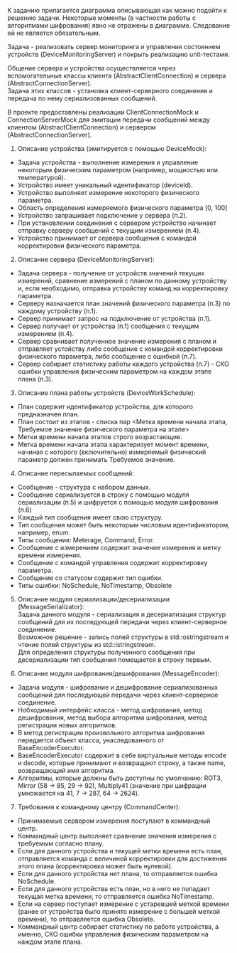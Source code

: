 К заданию прилагается диаграмма описывающая как можно подойти к решению задачи.
Некоторые моменты (в частности работы с алгоритмами шифрования) явно не отражены в диаграмме. Следование ей не является обязательным.

Задача - реализовать сервер мониторинга и управления состоянием устройств (DeviceMonitoringServer) и покрыть реализацию unit-тестами.  

Общение сервера и устройства осуществляется через вспомогательные классы клиента (AbstractClientConnection) и сервера (AbstractConnectionServer).  
Задача этих классов - установка клиент-серверного соединения и передача по нему сериализованных сообщений.  

В проекте предоставлены реализации ClientConnectionMock и ConnectionServerMock для эмитации передачи сообщений между клиентом (AbstractClientConnection) и сервером (AbstractConnectionServer).  

1. Описание устройства (эмитируется с помощью DeviceMock):
+ Задача устройства - выполнение измерения и управление некоторым физическим параметром (например, мощностью или температурой).
+ Устройство имеет уникальный идентификатор (deviceId).
+ Устройство выполняет измерение некоторого физического параметра.
+ Область определения измеряемого физического параметра [0, 100]
+ Устройство запрашивает подключение у сервера (п.2).
+ При установлении соединения с сервером устройство начинает отправку серверу сообщений с текущим измерением (п.4).
+ Устройство принимает от сервера сообщения с командой корректировки физического параметра.

2. Описание сервера (DeviceMonitoringServer):
+ Задача сервера - получение от устройств значений текущих измерений, сравнение измерений с планом по данному устройству и, если необходимо, отправка устройству команд на корректировку параметра.
+ Серверу назначается план значений физического параметра (п.3) по каждому устройству (п.1).
+ Сервер принимает запрос на подключение от устройства (п.1).
+ Сервер получает от устройства (п.1) сообщения с текущим измерением (п.4).
+ Сервер сравнивает полученное значение измерения с планом и отправляет устойству либо сообщение с командой корректировки физического параметра, либо сообщение с ошибкой (п.7).
+ Сервер собирает статистику работы каждого устройства (п.7) - СКО ошибки управления физическим параметром на каждом этапе плана (п.3).

3. Описание плана работы устройств (DeviceWorkSchedule):
+ План содержит идентификатор устройства, для которого предназначен план.
+ План состоит из этапов - списка пар <Метка времени начала этапа, Требуемое значение физического параметра на этапе>
+ Метки времени начала этапов строго возрастающие.
+ Метка времени начала этапа характеризует момент времени, начиная с которого (включительно) измеряемый физический параметр должен принимать Требуемое значение.

4. Описание пересылаемых сообщений:
+ Сообщение - структура с набором данных.
+ Сообщение сериализуется в строку с помощью модуля сериализации (п.5) и шифруется с помощью модуля шифрования (п.6)
+ Каждый тип сообщения имеет свою структуру.
+ Тип сообщения может быть некоторым числовым идентификатором, например, enum.
+ Типы сообщения: Meterage, Command, Error.
+ Сообщение с измерением содержит значение измерения и метку времени измерения.
+ Сообщение с командой управления содержит корректировку параметра.
+ Сообщение со статусом содержит тип ошибки.
+ Типы ошибки: NoSchedule, NoTimestamp, Obsolete 

5. Описание модуля сериализации/десериализации (MessageSerializator):  
Задача данного модуля - сериализация и десериализация структур сообщений для их последующей передачи через клиент-серверное соединение.  
Возможное решение - запись полей структуры в std::ostringstream и чтение полей структуры из std::istringstream.  
Для определения структуры полученного сообщения при десериализации тип сообщения помещается в строку первым.  

6. Описание модуля шифрования/дешифрования (MessageEncoder):
+ Задача модуля - шифрование и дешифрование сериализованных сообщений для последующей передачи через клиент-серверное соединение.
+ Нобходимый интерфейс класса - метод шифрования, метод дешифрования, метод выбора алгоритма шифрования, метод регистрации новых алгоритмов.
+ В метод регистрации произвольного алгоритма шифрования передается объект класса, унаследованного от BaseEncoderExecutor.
+ BaseEncoderExecutor содержит в себе виртуальные методы encode и decode, которые принимают и возвращают строку, а также name, возвращающий имя алгоритма.
+ Алгоритмы, которые должны быть доступны по умолчанию: ROT3, Mirror (58 -> 85, 29 -> 92), Multiply41 (значение при шифрации умножается на 41, 7 -> 287, 64 -> 2624).

7. Требования к командному центру (СommandCenter):
+ Принимаемые сервером измерения поступают в коммандный центр.
+ Коммандный центр выполняет сравнение значения измерения с требуемым согласно плану.
+ Если для данного устройства и текущей метки времени есть план, отправляется команда с величиной корректировки для достижения этого плана (корректировка может быть нулевой).
+ Если для данного устройства нет плана, то отправляется ошибка NoSchedule.
+ Если для данного устройства есть план, но в него не попадает текущая метка времени, то отправляется ошибка NoTimestamp.
+ Если на сервер поступает измерение с устаревшей меткой времени (ранее от устройства было принято измерение с большей меткой времени), то отправляется ошибка Obsolete.
+ Коммандный центр собирает статистику по работе устройства, а именно, СКО ошибки управления физическим параметром на каждом этапе плана.
